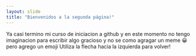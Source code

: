 ```yaml
---
layout: slide
title: "Bienvenidos a la segunda página!"
---
```

Ya casi termino mi curso de iniciacion a github y en este momento no tengo imaginacion para escribir algo gracioso y no se como agragar un meme 😀 pero agrego un emoji
Utiliza la flecha hacia la izquierda para volver!